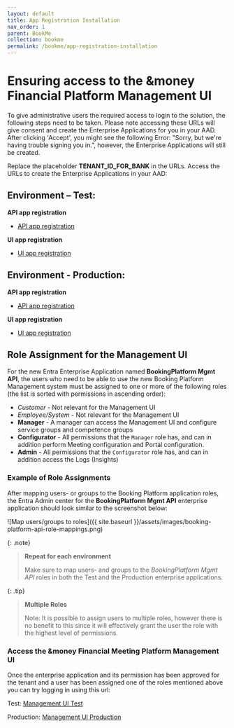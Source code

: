 ```yaml
---
layout: default
title: App Registration Installation
nav_order: 1
parent: BookMe
collection: bookme
permalink: /bookme/app-registration-installation
---
```


# Ensuring access to the &money Financial Platform Management UI

To give administrative users the required access to login to the solution, the following steps need to be taken.
Please note accessing these URLs will give consent and create the Enterprise Applications for you in your AAD.
After clicking 'Accept', you might see the following Error: "Sorry, but we're having trouble signing you in.",
however, the Enterprise Applications will still be created.

Replace the placeholder **TENANT_ID_FOR_BANK** in the URLs. Access the URLs to create the Enterprise Applications in your AAD:

## Environment – Test:

**API app registration**
- [API app registration](https://login.microsoftonline.com/TENANT_ID_FOR_BANK/adminconsent?client_id=f100d6c7-bbee-405b-9231-7e1c05c4b944)

**UI app registration**
- [UI app registration](https://login.microsoftonline.com/TENANT_ID_FOR_BANK/adminconsent?client_id=8d9cb59c-e0cd-4630-9e6e-efeb3f7aea6b)

## Environment - Production:

**API app registration**
- [API app registration](https://login.microsoftonline.com/TENANT_ID_FOR_BANK/adminconsent?client_id=642f0f04-31f9-4641-a1cb-793f31496bd3)

**UI app registration**
- [UI app registration](https://login.microsoftonline.com/TENANT_ID_FOR_BANK/adminconsent?client_id=261ae34b-4de9-4c4a-9d70-1df1c024c91e)

## Role Assignment for the Management UI

For the new Entra Enterprise Application named **BookingPlatform Mgmt API**, the users who need to be able to use the 
new Booking Platform Management system must be assigned to one or more of the following roles (the list is sorted with 
permissions in ascending order):

- *Customer* - Not relevant for the Management UI
- *Employee/System* - Not relevant for the Management UI
- **Manager** - A manager can access the Management UI and configure service groups and competence groups
- **Configurator** - All permissions that the `Manager` role has, and can in addition perform Meeting configuration and Portal configuration.
- **Admin** - All permissions that the `Configurator` role has, and can in addition access the Logs (Insights)


### Example of Role Assignments 

After mapping users- or groups to the Booking Platform application roles, the Entra Admin center for the **BookingPlatform Mgmt API**
enterprise application should look similar to the screenshot below: 

![Map users/groups to roles]({{ site.baseurl }}/assets/images/booking-platform-api-role-mappings.png)

{: .note}
> **Repeat for each environment**
>
> Make sure to map users- and groups to the *BookingPlatform Mgmt API* roles in both the Test and the Production 
> enterprise applications.
>

{: .tip}
> **Multiple Roles**
>
> Note: It is possible to assign users to multiple roles, however there is no benefit to this since it will effectively 
> grant the user the role with the highest level of permissions.
>

### Access the &money Financial Meeting Platform Management UI

Once the enterprise application and its permission has been approved for the tenant and a user has been assigned one of
the roles mentioned above you can try logging in using this url:

Test: [Management UI Test](https://self.test-env.booking.andmoney.dk/)

Production: [Management UI Production](https://self.booking.andmoney.dk/)
